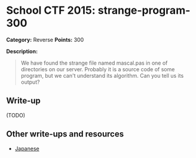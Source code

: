 # School CTF 2015: strange-program-300

**Category:** Reverse
**Points:** 300

**Description:**

> We have found the strange file named mascal.pas in one of directories on our server. Probably it is a source code of some program, but we can't understand its algorithm. Can you tell us its output?

## Write-up

(TODO)

## Other write-ups and resources

* [Japanese](http://charo-it.hatenablog.jp/entry/2015/05/03/225115)

